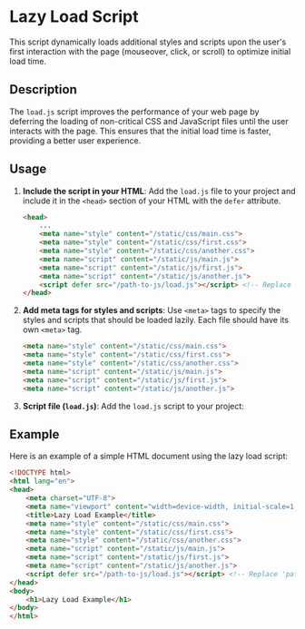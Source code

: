 # Lazy Load Script

This script dynamically loads additional styles and scripts upon the user's first interaction with the page (mouseover, click, or scroll) to optimize initial load time.

## Description

The `load.js` script improves the performance of your web page by deferring the loading of non-critical CSS and JavaScript files until the user interacts with the page. This ensures that the initial load time is faster, providing a better user experience.

## Usage

1. **Include the script in your HTML**:
    Add the `load.js` file to your project and include it in the `<head>` section of your HTML with the `defer` attribute.

    ```html
    <head>
        ...
        <meta name="style" content="/static/css/main.css">
        <meta name="style" content="/static/css/first.css">
        <meta name="style" content="/static/css/another.css">
        <meta name="script" content="/static/js/main.js">
        <meta name="script" content="/static/js/first.js">
        <meta name="script" content="/static/js/another.js">
        <script defer src="/path-to-js/load.js"></script> <!-- Replace 'path-to-js' with the actual path to your JS folder -->
    </head>
    ```

2. **Add meta tags for styles and scripts**:
    Use `<meta>` tags to specify the styles and scripts that should be loaded lazily. Each file should have its own `<meta>` tag.

    ```html
    <meta name="style" content="/static/css/main.css">
    <meta name="style" content="/static/css/first.css">
    <meta name="style" content="/static/css/another.css">
    <meta name="script" content="/static/js/main.js">
    <meta name="script" content="/static/js/first.js">
    <meta name="script" content="/static/js/another.js">
    ```

3. **Script file (`load.js`)**:
    Add the `load.js` script to your project:

## Example

Here is an example of a simple HTML document using the lazy load script:

```html
<!DOCTYPE html>
<html lang="en">
<head>
    <meta charset="UTF-8">
    <meta name="viewport" content="width=device-width, initial-scale=1.0">
    <title>Lazy Load Example</title>
    <meta name="style" content="/static/css/main.css">
    <meta name="style" content="/static/css/first.css">
    <meta name="style" content="/static/css/another.css">
    <meta name="script" content="/static/js/main.js">
    <meta name="script" content="/static/js/first.js">
    <meta name="script" content="/static/js/another.js">
    <script defer src="/path-to-js/load.js"></script> <!-- Replace 'path-to-js' with the actual path to your JS folder -->
</head>
<body>
    <h1>Lazy Load Example</h1>
</body>
</html>
